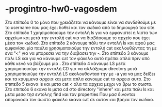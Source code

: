 # -progintro-hw0-vagosdem
Στο επίπεδο 0 το μόνο που χρειάζεται να κάνουμε είναι να συνδεθούμε με το username που μας έχει δοθεί και τον κωδικό από το δημιουργό του site.
Στο επίπεδο 1 χρησιμοποιούμε την εντολή ls για να εμφανιστεί η λίστα των αρχείων και μετά την εντολή cat για να διαβάσουμε το αρχείο που έχει μέσα τον κωδικό.
Στο επίπεδο 2 κάνουμε πάλι την εντολή ls και αφού μας εμφανίσει μία παύλα χρησιμοποιούμε την εντολή cat ακολουθώντας τη με ενα "<" για να μπορεσει να την διαβασει την -.
Στο επίπεδο 3 κάνουμε πάλι LS και για να κάνουμε cat τον φάκελο αυτό πρέπει απλά πριν από κάθε κενό να βάζουμε μία \.
Στο επίπεδο 4 κάνουμε LS μετά χρησιμοποιούμε την εντολή CD για να αλλάξουμε directory μετά χρησιμοποιούμε την εντολή LS ακολουθοντασ την με -a για να μας δείξει και τα κρυμμενα αρχεια και μετα απλα κανουμε cat το αρχειο αυτο.
Στο επιπεδο 5 εκανα ls και μετα cat < ολα τα αρχεια μεχρι να βρω το σωστο.
Στο επιπεδο 6 εκανα ls μετα cd στο directory "inhere" και μετα παλι ls και μετα μεσο τησ εντολης find και τον properties Που μασ δινονται απομονοσα τον σωστο φακελο εκανα cat σε αυτον και βρηκα τον κωδικο.
